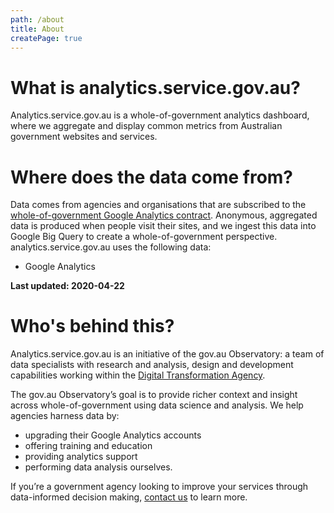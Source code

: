 ```yaml
---
path: /about
title: About
createPage: true
---
```


# What is analytics.service.gov.au? 

Analytics.service.gov.au is a whole-of-government analytics dashboard, where we aggregate and display common metrics from Australian government websites and services. 

# Where does the data come from? 
Data comes from agencies and organisations that are subscribed to the [whole-of-government Google Analytics contract](https://www.dta.gov.au/our-projects/google-analytics-government). Anonymous, aggregated data is produced when people visit their sites, and we ingest this data into Google Big Query to create a whole-of-government perspective. 
analytics.service.gov.au uses the following data: 
- Google Analytics 

**Last updated: 2020-04-22**

# Who's behind this?  

Analytics.service.gov.au is an initiative of the gov.au Observatory: a team of data specialists with research and analysis, design and development capabilities working within the [Digital Transformation Agency](https://dta.gov.au).  

The gov.au Observatory’s goal is to provide richer context and insight across whole-of-government using data science and analysis. We help agencies harness data by:  
- upgrading their Google Analytics accounts 
- offering training and education 
- providing analytics support  
- performing data analysis ourselves.  

If you’re a government agency looking to improve your services through data-informed decision making, [contact us](/contact) to learn more.